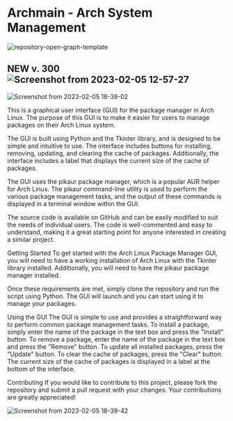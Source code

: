 # Archmain - Arch System Management


![repository-open-graph-template](https://user-images.githubusercontent.com/103053714/216729571-1a7b7328-47bc-4aa1-a918-410354bd8b45.png)

## NEW v. 300![Screenshot from 2023-02-05 12-57-27](https://user-images.githubusercontent.com/103053714/216820952-4eb4be6e-8e87-48b8-97ac-8cbb4f027478.png)

![Screenshot from 2023-02-05 18-38-02](https://user-images.githubusercontent.com/103053714/216838534-ea969b16-76ae-4427-9e0e-a5407289dca1.png)

This is a graphical user interface (GUI) for the package manager in Arch Linux. The purpose of this GUI is to make it easier for users to manage packages on their Arch Linux system.

The GUI is built using Python and the Tkinter library, and is designed to be simple and intuitive to use. The interface includes buttons for installing, removing, updating, and clearing the cache of packages. Additionally, the interface includes a label that displays the current size of the cache of packages.

The GUI uses the pikaur package manager, which is a popular AUR helper for Arch Linux. The pikaur command-line utility is used to perform the various package management tasks, and the output of these commands is displayed in a terminal window within the GUI.

The source code is available on GitHub and can be easily modified to suit the needs of individual users. The code is well-commented and easy to understand, making it a great starting point for anyone interested in creating a similar project.

Getting Started
To get started with the Arch Linux Package Manager GUI, you will need to have a working installation of Arch Linux with the Tkinter library installed. Additionally, you will need to have the pikaur package manager installed.

Once these requirements are met, simply clone the repository and run the script using Python. The GUI will launch and you can start using it to manage your packages.

Using the GUI
The GUI is simple to use and provides a straightforward way to perform common package management tasks. To install a package, simply enter the name of the package in the text box and press the "Install" button. To remove a package, enter the name of the package in the text box and press the "Remove" button. To update all installed packages, press the "Update" button. To clear the cache of packages, press the "Clear" button. The current size of the cache of packages is displayed in a label at the bottom of the interface.

Contributing
If you would like to contribute to this project, please fork the repository and submit a pull request with your changes. Your contributions are greatly appreciated!

![Screenshot from 2023-02-05 18-39-42](https://user-images.githubusercontent.com/103053714/216838543-87317510-9f44-4bda-b7ff-a686d00e9bc8.png)

